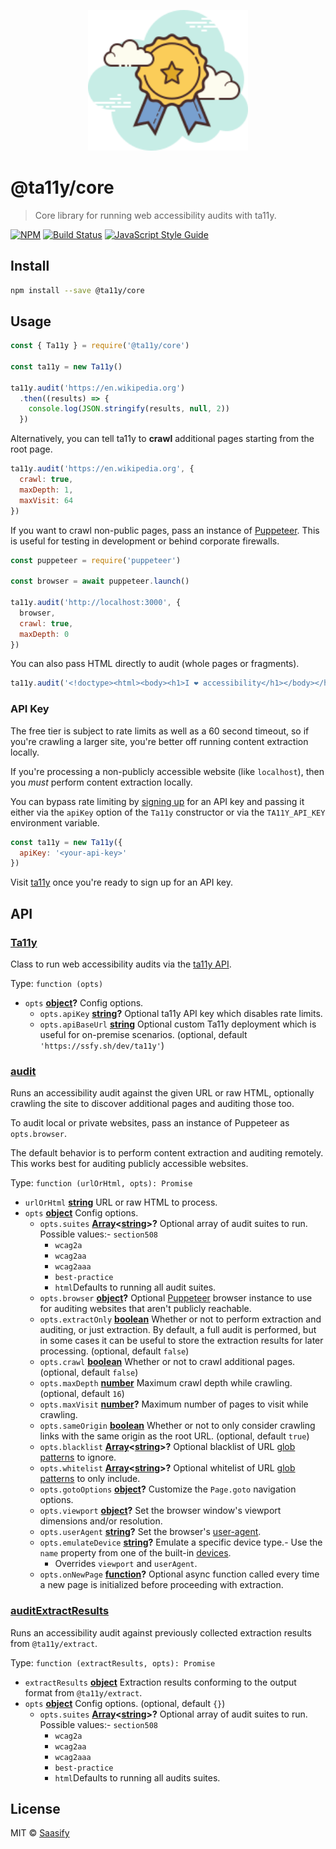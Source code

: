 <p align="center">
  <a href="https://ta11y.saasify.sh" title="ta11y">
    <img src="https://raw.githubusercontent.com/saasify-sh/ta11y/master/media/logo.svg?sanitize=true" alt="ta11y Logo" width="256" />
  </a>
</p>

# @ta11y/core

> Core library for running web accessibility audits with ta11y.

[![NPM](https://img.shields.io/npm/v/@ta11y/core.svg)](https://www.npmjs.com/package/@ta11y/core) [![Build Status](https://travis-ci.com/saasify-sh/ta11y.svg?branch=master)](https://travis-ci.com/saasify-sh/ta11y) [![JavaScript Style Guide](https://img.shields.io/badge/code_style-standard-brightgreen.svg)](https://standardjs.com)

## Install

```bash
npm install --save @ta11y/core
```

## Usage

```js
const { Ta11y } = require('@ta11y/core')

const ta11y = new Ta11y()

ta11y.audit('https://en.wikipedia.org')
  .then((results) => {
    console.log(JSON.stringify(results, null, 2))
  })
```

Alternatively, you can tell ta11y to **crawl** additional pages starting from the root page.

```js
ta11y.audit('https://en.wikipedia.org', {
  crawl: true,
  maxDepth: 1,
  maxVisit: 64
})
```

If you want to crawl non-public pages, pass an instance of [Puppeteer](https://pptr.dev). This is useful for testing in development or behind corporate firewalls.

```js
const puppeteer = require('puppeteer')

const browser = await puppeteer.launch()

ta11y.audit('http://localhost:3000', {
  browser,
  crawl: true,
  maxDepth: 0
})
```

You can also pass HTML directly to audit (whole pages or fragments).

```js
ta11y.audit('<!doctype><html><body><h1>I ❤ accessibility</h1></body></html>')
```

### API Key

The free tier is subject to rate limits as well as a 60 second timeout, so if you're crawling a larger site, you're better off running content extraction locally.

If you're processing a non-publicly accessible website (like `localhost`), then you _must_ perform content extraction locally.

You can bypass rate limiting by [signing up](https://ta11y.saasify.sh/pricing) for an API key and passing it either via the `apiKey` option of the `Ta11y` constructor or via the `TA11Y_API_KEY` environment variable.

```js
const ta11y = new Ta11y({
  apiKey: '<your-api-key>'
})
```

Visit [ta11y](https://ta11y.saasify.sh) once you're ready to sign up for an API key.

## API

<!-- Generated by documentation.js. Update this documentation by updating the source code. -->

### [Ta11y](https://git@github.com/:saasify-sh/ta11y/blob/f51e78934e99637d95fc28589d2dcd6e6da0826a/packages/ta11y-core/lib/index.js#L27-L200)

Class to run web accessibility audits via the [ta11y API](https://ta11y.saasify.sh).

Type: `function (opts)`

-   `opts` **[object](https://developer.mozilla.org/docs/Web/JavaScript/Reference/Global_Objects/Object)?** Config options.
    -   `opts.apiKey` **[string](https://developer.mozilla.org/docs/Web/JavaScript/Reference/Global_Objects/String)?** Optional ta11y API key which disables rate limits.
    -   `opts.apiBaseUrl` **[string](https://developer.mozilla.org/docs/Web/JavaScript/Reference/Global_Objects/String)** Optional custom Ta11y deployment which is useful for on-premise scenarios. (optional, default `'https://ssfy.sh/dev/ta11y'`)

### [audit](https://git@github.com/:saasify-sh/ta11y/blob/f51e78934e99637d95fc28589d2dcd6e6da0826a/packages/ta11y-core/lib/index.js#L84-L101)

Runs an accessibility audit against the given URL or raw HTML, optionally crawling the
site to discover additional pages and auditing those too.

To audit local or private websites, pass an instance of Puppeteer as `opts.browser`.

The default behavior is to perform content extraction and auditing remotely. This works
best for auditing publicly accessible websites.

Type: `function (urlOrHtml, opts): Promise`

-   `urlOrHtml` **[string](https://developer.mozilla.org/docs/Web/JavaScript/Reference/Global_Objects/String)** URL or raw HTML to process.
-   `opts` **[object](https://developer.mozilla.org/docs/Web/JavaScript/Reference/Global_Objects/Object)** Config options.
    -   `opts.suites` **[Array](https://developer.mozilla.org/docs/Web/JavaScript/Reference/Global_Objects/Array)&lt;[string](https://developer.mozilla.org/docs/Web/JavaScript/Reference/Global_Objects/String)>?** Optional array of audit suites to run. Possible values:-   `section508`
        -   `wcag2a`
        -   `wcag2aa`
        -   `wcag2aaa`
        -   `best-practice`
        -   `html`Defaults to running all audit suites.
    -   `opts.browser` **[object](https://developer.mozilla.org/docs/Web/JavaScript/Reference/Global_Objects/Object)?** Optional [Puppeteer](https://pptr.dev) browser instance to use for auditing websites that aren't publicly reachable.
    -   `opts.extractOnly` **[boolean](https://developer.mozilla.org/docs/Web/JavaScript/Reference/Global_Objects/Boolean)** Whether or not to perform extraction and auditing, or just extraction. By default, a full audit is performed, but in some cases it can be useful to store the extraction results for later processing. (optional, default `false`)
    -   `opts.crawl` **[boolean](https://developer.mozilla.org/docs/Web/JavaScript/Reference/Global_Objects/Boolean)** Whether or not to crawl additional pages. (optional, default `false`)
    -   `opts.maxDepth` **[number](https://developer.mozilla.org/docs/Web/JavaScript/Reference/Global_Objects/Number)** Maximum crawl depth while crawling. (optional, default `16`)
    -   `opts.maxVisit` **[number](https://developer.mozilla.org/docs/Web/JavaScript/Reference/Global_Objects/Number)?** Maximum number of pages to visit while crawling.
    -   `opts.sameOrigin` **[boolean](https://developer.mozilla.org/docs/Web/JavaScript/Reference/Global_Objects/Boolean)** Whether or not to only consider crawling links with the same origin as the root URL. (optional, default `true`)
    -   `opts.blacklist` **[Array](https://developer.mozilla.org/docs/Web/JavaScript/Reference/Global_Objects/Array)&lt;[string](https://developer.mozilla.org/docs/Web/JavaScript/Reference/Global_Objects/String)>?** Optional blacklist of URL [glob patterns](https://github.com/micromatch/micromatch) to ignore.
    -   `opts.whitelist` **[Array](https://developer.mozilla.org/docs/Web/JavaScript/Reference/Global_Objects/Array)&lt;[string](https://developer.mozilla.org/docs/Web/JavaScript/Reference/Global_Objects/String)>?** Optional whitelist of URL [glob patterns](https://github.com/micromatch/micromatch) to only include.
    -   `opts.gotoOptions` **[object](https://developer.mozilla.org/docs/Web/JavaScript/Reference/Global_Objects/Object)?** Customize the `Page.goto` navigation options.
    -   `opts.viewport` **[object](https://developer.mozilla.org/docs/Web/JavaScript/Reference/Global_Objects/Object)?** Set the browser window's viewport dimensions and/or resolution.
    -   `opts.userAgent` **[string](https://developer.mozilla.org/docs/Web/JavaScript/Reference/Global_Objects/String)?** Set the browser's [user-agent](https://developer.mozilla.org/en-US/docs/Web/HTTP/Headers/User-Agent).
    -   `opts.emulateDevice` **[string](https://developer.mozilla.org/docs/Web/JavaScript/Reference/Global_Objects/String)?** Emulate a specific device type.-   Use the `name` property from one of the built-in [devices](https://github.com/GoogleChrome/puppeteer/blob/master/lib/DeviceDescriptors.js).
        -   Overrides `viewport` and `userAgent`.
    -   `opts.onNewPage` **[function](https://developer.mozilla.org/docs/Web/JavaScript/Reference/Statements/function)?** Optional async function called every time a new page is
        initialized before proceeding with extraction.

### [auditExtractResults](https://git@github.com/:saasify-sh/ta11y/blob/f51e78934e99637d95fc28589d2dcd6e6da0826a/packages/ta11y-core/lib/index.js#L121-L150)

Runs an accessibility audit against previously collected extraction results from
`@ta11y/extract`.

Type: `function (extractResults, opts): Promise`

-   `extractResults` **[object](https://developer.mozilla.org/docs/Web/JavaScript/Reference/Global_Objects/Object)** Extraction results conforming to the output format
    from `@ta11y/extract`.
-   `opts` **[object](https://developer.mozilla.org/docs/Web/JavaScript/Reference/Global_Objects/Object)** Config options. (optional, default `{}`)
    -   `opts.suites` **[Array](https://developer.mozilla.org/docs/Web/JavaScript/Reference/Global_Objects/Array)&lt;[string](https://developer.mozilla.org/docs/Web/JavaScript/Reference/Global_Objects/String)>?** Optional array of audit suites to run. Possible values:-   `section508`
        -   `wcag2a`
        -   `wcag2aa`
        -   `wcag2aaa`
        -   `best-practice`
        -   `html`Defaults to running all audits suites.

## License

MIT © [Saasify](https://saasify.sh)
